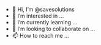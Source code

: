 - 👋 Hi, I’m @savesolutions
- 👀 I’m interested in ...
- 🌱 I’m currently learning ...
- 💞️ I’m looking to collaborate on ...
- 📫 How to reach me ...

<!---
savesolutions/savesolutions is a ✨ special ✨ repository because its `README.md` (this file) appears on your GitHub profile.
You can click the Preview link to take a look at your changes.
--->
